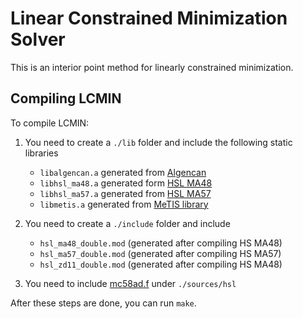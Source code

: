# Linear Constrained Minimization Solver

This is an interior point method for linearly constrained minimization.

## Compiling LCMIN

To compile LCMIN:

1. You need to create a `./lib` folder and include the following static libraries
   * `libalgencan.a` generated from [Algencan](https://www.ime.usp.br/~egbirgin/tango/downloads.php)
   * `libhsl_ma48.a` generated form [HSL MA48](http://www.hsl.rl.ac.uk/catalogue/hsl_ma48.html)
   * `libhsl_ma57.a` generated from [HSL MA57](http://www.hsl.rl.ac.uk/catalogue/hsl_ma57.html)
   * `libmetis.a` generated from [MeTIS library](http://glaros.dtc.umn.edu/gkhome/fetch/sw/metis/OLD/metis-4.0.3.tar.gz)
   
2. You need to create a `./include` folder and include
   * `hsl_ma48_double.mod` (generated after compiling HS MA48)
   * `hsl_ma57_double.mod` (generated after compiling HS MA57)
   * `hsl_zd11_double.mod` (generated after compiling HS MA48)
   
3. You need to include [mc58ad.f](http://www.hsl.rl.ac.uk/catalogue/mc58.html) under `./sources/hsl`

After these steps are done, you can run `make`.
